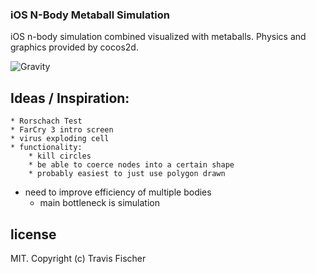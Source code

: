 ### iOS N-Body Metaball Simulation

iOS n-body simulation combined visualized with metaballs. Physics and graphics provided by cocos2d.

![Gravity](https://raw.github.com/fisch0920/Gravity-cocos2d/master/Images/demo.gif)

## Ideas / Inspiration:
    * Rorschach Test
    * FarCry 3 intro screen
    * virus exploding cell
    * functionality:
        * kill circles
        * be able to coerce nodes into a certain shape
        * probably easiest to just use polygon drawn

* need to improve efficiency of multiple bodies
    * main bottleneck is simulation

## license

MIT. Copyright (c) Travis Fischer
